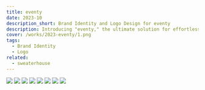 ```yaml
---
title: eventy
date: 2023-10
description_short: Brand Identity and Logo Design for eventy
description: Introducing "eventy," the ultimate solution for effortless offline event planning. Streamlining every detail from venue selection to guest management, "eventy" transforms event coordination into a hassle-free experience. Whether you're planning a corporate gathering or an intimate soirée, "eventy" is your trusted partner in orchestrating memorable moments with ease. Simplify, organize, and celebrate with "eventy."
cover: /works/2023-eventy/1.png
tags:
  - Brand Identity
  - Logo
related:
  - sweaterhouse
---
```


![](/works/2023-eventy/1.png)
![](/works/2023-eventy/2.png)
![](/works/2023-eventy/3.png)
![](/works/2023-eventy/4.png)
![](/works/2023-eventy/5.png)
![](/works/2023-eventy/6.png)
![](/works/2023-eventy/7.png)
![](/works/2023-eventy/8.png)
